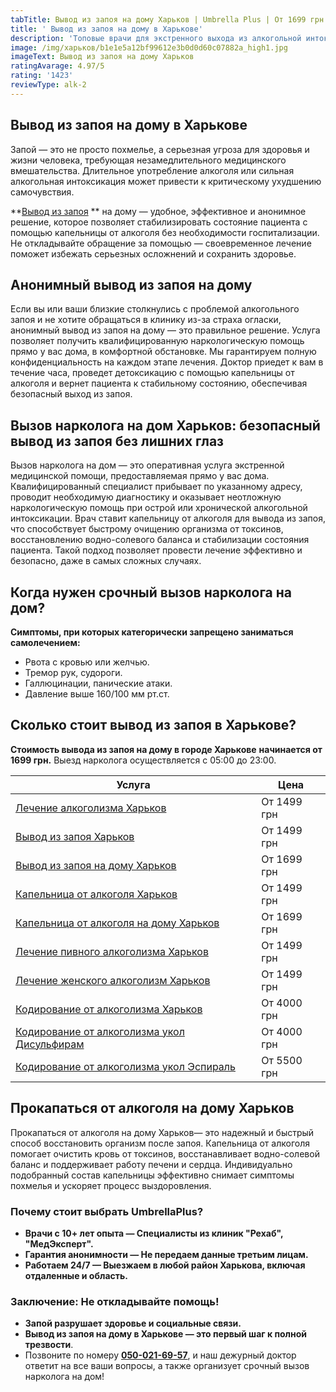 ```yaml
---
tabTitle: Вывод из запоя на дому Харьков | Umbrella Plus | От 1699 грн
title: ' Вывод из запоя на дому в Харькове'
description: 'Топовые врачи для экстренного выхода из алкогольной интоксикации '
image: /img/харьков/b1e1e5a12bf99612e3b0d0d60c07882a_high1.jpg
imageText: Вывод из запоя на дому Харьков
ratingAvarage: 4.97/5
rating: '1423'
reviewType: alk-2
---
```


## Вывод из запоя на дому в Харькове

Запой — это не просто похмелье, а серьезная угроза для здоровья и жизни человека, требующая незамедлительного медицинского вмешательства. Длительное употребление алкоголя или сильная алкогольная интоксикация может привести к критическому ухудшению самочувствия.

**[Вывод из запоя](https://umbrella-plus.com.ua/kharkiv/vivod-iz-zapoia-kharkiv/) ** на дому  — удобное, эффективное и анонимное решение, которое позволяет стабилизировать состояние пациента с помощью капельницы от алкоголя без необходимости госпитализации. Не откладывайте обращение за помощью — своевременное лечение поможет избежать серьезных осложнений и сохранить здоровье.

## Анонимный вывод из запоя на дому

Если вы или ваши близкие столкнулись с проблемой алкогольного запоя и не хотите обращаться в клинику из-за страха огласки, анонимный вывод из запоя на дому — это правильное решение. Услуга позволяет получить квалифицированную наркологическую помощь прямо у вас дома, в комфортной обстановке. Мы гарантируем полную конфиденциальность на каждом этапе лечения. Доктор приедет к вам в течение часа, проведет детоксикацию с помощью капельницы от алкоголя и вернет пациента к стабильному состоянию, обеспечивая безопасный выход из запоя.

## Вызов нарколога на дом Харьков: безопасный вывод из запоя без лишних глаз

Вызов нарколога на дом — это оперативная услуга экстренной медицинской помощи, предоставляемая прямо у вас дома. Квалифицированный специалист прибывает по указанному адресу, проводит необходимую диагностику и оказывает неотложную наркологическую помощь при острой или хронической алкогольной интоксикации. Врач ставит капельницу от алкоголя для вывода из запоя, что способствует быстрому очищению организма от токсинов, восстановлению водно-солевого баланса и стабилизации состояния пациента. Такой подход позволяет провести лечение эффективно и безопасно, даже в самых сложных случаях.

## Когда нужен срочный вызов нарколога на дом?

**Симптомы, при которых категорически запрещено заниматься самолечением:**

* Рвота с кровью или желчью.
* Тремор рук, судороги.
* Галлюцинации, панические атаки.
* Давление выше 160/100 мм рт.ст.

## Сколько стоит вывод из запоя в Харькове?

**Стоимость вывода из запоя на дому в городе Харькове** **начинается от 1699 грн.** Выезд нарколога осуществляется с 05:00 до 23:00.

| Услуга                                                                                                                         | Цена        |
| ------------------------------------------------------------------------------------------------------------------------------ | ----------- |
| [Лечение алкоголизма Харьков](https://umbrella-plus.com.ua/kharkiv/lechenie-alkogolizma-kharkiv/)                              | От 1499 грн |
| [Вывод из запоя Харьков](https://umbrella-plus.com.ua/kharkiv/vivod-iz-zapoia-kharkiv/)                                        | От 1499 грн |
| [Вывод из запоя на дому Харьков](https://umbrella-plus.com.ua/kharkiv/vivod-iz-zapoia-na-domy-kharkiv/)                        | От 1699 грн |
| [Капельница от алкоголя Харьков](https://umbrella-plus.com.ua/kharkiv/kapelnica_ot_alkogola_kharkiv/)                          | От 1499 грн |
| [Капельница от алкоголя на дому Харьков](https://umbrella-plus.com.ua/kharkiv/kapelnica_ot_alkogola_na_domy_kharkiv/)          | От 1699 грн |
| [Лечение пивного алкоголизма Харьков](https://umbrella-plus.com.ua/kharkiv/lechenie-pivnogo-alkogolizma-kharkiv/)              | От 1499 грн |
| [Лечение женского алкоголизм Харьков](https://umbrella-plus.com.ua/kharkiv/lechenie-jenskogo-alkogolizma-kharkiv/)             | От 1499 грн |
| [Кодирование от алкоголизма Харьков](https://umbrella-plus.com.ua/kharkiv/kodirovka-ot-alkogolia-kharkiv/)                     | От 4000 грн |
| [Кодирование от алкоголизма укол Дисульфирам](https://umbrella-plus.com.ua/kharkiv/kodirovka-ot-alkogolia-disulfiram-kharkiv/) | От 4000 грн |
| [Кодирование от алкоголизма укол Эспираль](https://umbrella-plus.com.ua/kharkiv/kodirovka-ot-alkogolizma-espiarl-kharkiv/)     | От 5500 грн |

## Прокапаться от алкоголя на дому Харьков

Прокапаться от алкоголя на дому Харьков— это надежный и быстрый способ восстановить организм после запоя. Капельница от алкоголя помогает очистить кровь от токсинов, восстанавливает водно-солевой баланс и поддерживает работу печени и сердца. Индивидуально подобранный состав капельницы эффективно снимает симптомы похмелья и ускоряет процесс выздоровления.

### Почему стоит выбрать UmbrellaPlus?

* **Врачи с 10+ лет опыта — Специалисты из клиник "Рехаб", "МедЭксперт".**
* **Гарантия анонимности — Не передаем данные третьим лицам.**
* **Работаем 24/7 — Выезжаем в любой район Харькова, включая отдаленные и область.**

### Заключение: Не откладывайте помощь!

* **Запой разрушает здоровье и социальные связи.**
* **Вывод из запоя на дому в Харькове — это первый шаг к полной трезвости**.
* Позвоните по номеру **[050-021-69-57](tel:0500216957)**, и наш дежурный доктор ответит на все ваши вопросы, а также организует срочный вызов нарколога на дом!
